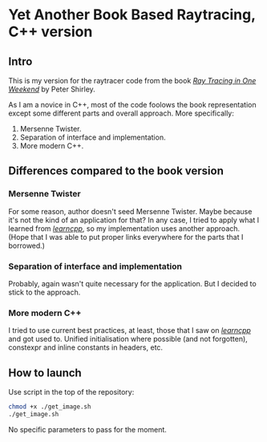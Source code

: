# Yet Another Book Based Raytracing, C++ version

## Intro
This is my version for the raytracer code from the book [_Ray Tracing in One Weekend_](https://raytracing.github.io/books/RayTracingInOneWeekend.html) by Peter Shirley.

As I am a novice in C++, most of the code foolows the book representation except some different parts and overall approach. More specifically:
1. Mersenne Twister.
2. Separation of interface and implementation.
3. More modern C++.

## Differences compared to the book version
### Mersenne Twister
For some reason, author doesn't seed Mersenne Twister. Maybe because it's not the kind of an application for that?
In any case, I tried to apply what I learned from [_learncpp_](https://www.learncpp.com/), so my implementation uses another approach. (Hope that I was able to put proper links everywhere for the parts that I borrowed.)

### Separation of interface and implementation
Probably, again wasn't quite necessary for the application. But I decided to stick to the approach.

### More modern C++
I tried to use current best practices, at least, those that I saw on [_learncpp_](https://www.learncpp.com/) and got used to.
Unified initialisation where possible (and not forgotten), constexpr and inline constants in headers, etc.

## How to launch
Use script in the top of the repository:
```sh
chmod +x ./get_image.sh
./get_image.sh
```
No specific parameters to pass for the moment.
